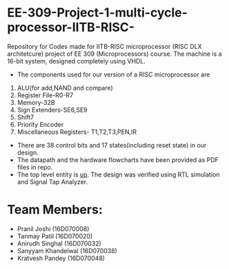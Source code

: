 # EE-309-Project-1-multi-cycle-processor-IITB-RISC-
Repository for Codes made for IITB-RISC microprocessor (RISC DLX architetcure) project of EE 309 (Microprocessors) course.
The machine is a 16-bit system, designed completely using VHDL.
- The components used for our version of a RISC microprocessor are

1. ALU(for add,NAND and compare) 
2. Register File-R0-R7
3. Memory-32B
4. Sign Extenders-SE6,SE9
5. Shift7
6. Priority Encoder
7. Miscellaneous Registers- T1,T2,T3,PEN,IR

- There are 38 control bits and 17 states(including reset state) in our design.
- The datapath and the hardware flowcharts have been provided as PDF files in repo.
- The top level entity is [up](https://github.com/sammy-87/EE-309-Project-1-multi-cycle-processor-IITB-RISC-/tree/master/uP). The design was verified using RTL simulation and Signal Tap Analyzer.

# Team Members:
- Pranil Joshi       (16D070008)
- Tanmay Patil       (16D070020)
- Anirudh Singhal    (16D070032)
- Sanyyam Khandelwal (16D070038)
- Kratvesh Pandey    (16D070048)
